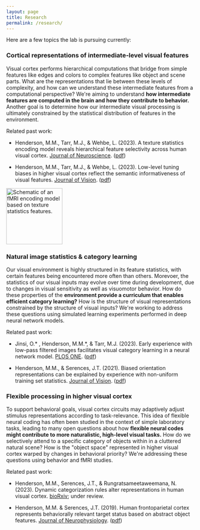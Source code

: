 ```yaml
---
layout: page 
title: Research
permalink: /research/
---
```



Here are a few topics the lab is pursuing currently:

### Cortical representations of intermediate-level visual features

Visual cortex performs hierarchical computations that bridge from simple features like edges and colors to complex features like object and scene parts. What are the representations that lie between these levels of complexity, and how can we understand these intermediate features from a computational perspective? We're aiming to understand <b>how intermediate features are computed in the brain and how they contribute to behavior.</b> Another goal is to determine how our intermediate visual processing is ultimately constrained by the statistical distribution of features in the environment.

Related past work:

* Henderson, M.M., Tarr, M.J., & Wehbe, L. (2023). A texture statistics encoding model reveals hierarchical feature selectivity across human visual cortex. [Journal of Neuroscience](https://doi.org/10.1523/JNEUROSCI.1822-22.2023). ([pdf](papers/JNeuro_2023.pdf))

* Henderson, M.M., Tarr, M.J., & Wehbe, L. (2023). Low-level tuning biases in higher visual cortex reflect the semantic informativeness of visual features. [Journal of Vision](https://doi.org/10.1167/jov.23.4.8). ([pdf](papers/JOV_2023.pdf))

<img src="images/texture_encoding_model.png" alt="Schematic of an fMRI encoding model based on texture statistics features." width="150"/>

### Natural image statistics & category learning

Our visual environment is highly structured in its feature statistics, with certain features being encountered more often than others. Morevoer, the statistics of our visual inputs may evolve over time during development, due to changes in visual sensitivity as well as visuomotor behavior. How do these properties of the <b>environment provide a curriculum that enables efficient category learning?</b> How is the structure of visual representations constrained by the structure of visual inputs? We're working to address these questions using simulated learning experiments performed in deep neural network models. 

Related past work:

* Jinsi, O.* , Henderson, M.M.*, & Tarr, M.J. (2023). Early experience with low-pass filtered images facilitates visual category learning in a neural network model. [PLOS ONE](https://doi.org/10.1371/journal.pone.0280145). ([pdf](papers/PLOSONE_2023.pdf))

* Henderson, M.M., & Serences, J.T. (2021). Biased orientation representations can be explained by
experience with non-uniform training set statistics. [Journal of Vision](https://jov.arvojournals.org/article.aspx?articleid=2776554). ([pdf](papers/JOV_2021.pdf))

### Flexible processing in higher visual cortex

To support behavioral goals, visual cortex circuits may adaptively adjust stimulus representations according to task-relevance. This idea of flexible neural coding has often been studied in the context of simple laboratory tasks, leading to many open questions about how <b>flexible neural codes might contribute to more naturalistic, high-level visual tasks.</b> How do we selectively attend to a specific category of objects within in a cluttered natural scene? How is the "object space" represented in higher visual cortex warped by changes in behavioral priority? We're addressing these questions using behavior and fMRI studies.

Related past work:

* Henderson, M.M., Serences, J.T., & Rungratsameetaweemana, N. (2023). Dynamic categorization rules alter representations in human visual cortex. [bioRxiv](https://doi.org/10.1101/2023.09.11.557257); under review. 

* Henderson, M.M. & Serences, J.T. (2019). Human frontoparietal cortex represents behaviorally relevant
target status based on abstract object features. [Journal of Neurophysiology](https://journals.physiology.org/doi/full/10.1152/jn.00015.2019). ([pdf](papers/JNeuroPhys_2019.pdf))

